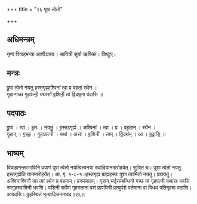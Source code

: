 +++
title = "२६ पूषा त्वेतो"

+++
## अधिमन्त्रम्
नृणां विवाहमन्त्रा आशीःप्रायाः। सावित्री सूर्या ऋषिका। त्रिष्टुप्।

## मन्त्रः
पू॒षा त्वे॒तो न॑यतु हस्त॒गृह्या॒श्विना॑ त्वा॒ प्र व॑हतां॒ रथे॑न ।  
गृ॒हान्ग॑च्छ गृ॒हप॑त्नी॒ यथासो॑ व॒शिनी॒ त्वं वि॒दथ॒मा व॑दासि ॥

## पदपाठः
पू॒षा । त्वा॒ । इ॒तः । न॒य॒तु॒ । ह॒स्त॒ऽगृह्य॑ । अ॒श्विना॑ । त्वा॒ । प्र । व॒ह॒ता॒म् । रथे॑न ।  
गृ॒हान् । ग॒च्छ॒ । गृ॒हऽप॑त्नी । यथा॑ । असः॑ । व॒शिनी॑ । त्वम् । वि॒दथ॑म् । आ । व॒दा॒सि॒ ॥

## भाष्यम्
विवाहानन्तरभाविनि प्रयाणे पूषा त्वेतो नयत्वित्यनया रथादियानमारोहयेत्। सुत्रितं च। पूशा त्वेतो नयतु हस्तगृह्येति यानमारोहयेत्। आ. गृ. १-८-१॥हस्तगृह्य ग्राह्यहस्तः पूशा त्वामितो नयतु। प्रापयतु। अश्विनाश्विनौ त्वा त्वां रथेन प्र वहताम्। प्रगमयताम्। गृहान् भर्तृसम्बन्धिनो गच्छ त्वं गृहपत्नी यथासः भवसि स्वगृहस्वामिनी भवसि। वशिनी सर्वेषां गृहगतानां वशं प्रापयित्री प्रत्युर्वशे वर्तमाना वा विधथं पतिगृहमा वदासि। आवदसि। ग्रुहस्थितं भृत्यादिजनमावद॥२६॥